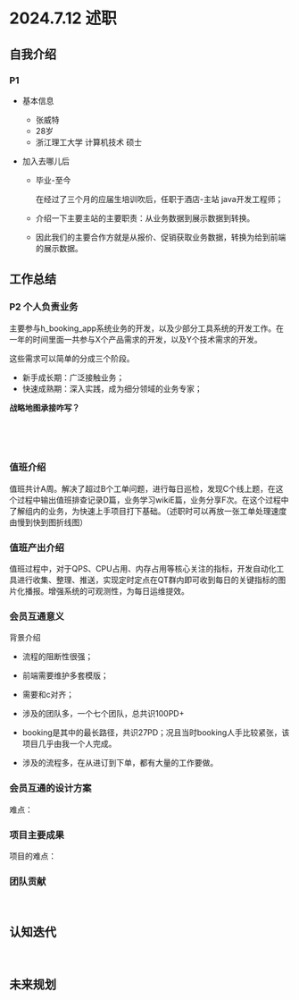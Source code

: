# 2024.7.12 述职

## 自我介绍

### P1

* 基本信息

  * 张威特
  * 28岁
  * 浙江理工大学 计算机技术 硕士
* 加入去哪儿后

  * 毕业-至今

    在经过了三个月的应届生培训吹后，任职于酒店-主站 java开发工程师；
  * 介绍一下主要主站的主要职责：从业务数据到展示数据到转换。
  * 因此我们的主要合作方就是从报价、促销获取业务数据，转换为给到前端的展示数据。

## 工作总结

### P2 个人负责业务

主要参与h_booking_app系统业务的开发，以及少部分工具系统的开发工作。在一年的时间里面一共参与X个产品需求的开发，以及Y个技术需求的开发。

这些需求可以简单的分成三个阶段。

* 新手成长期：广泛接触业务；
* 快速成熟期：深入实践，成为细分领域的业务专家；

**战略地图承接咋写？**

‍

‍

### 值班介绍

值班共计A周。解决了超过B个工单问题，进行每日巡检，发现C个线上题，在这个过程中输出值班排查记录D篇，业务学习wikiE篇，业务分享F次。在这个过程中了解组内的业务，为快速上手项目打下基础。（述职时可以再放一张工单处理速度由慢到快到图折线图）

### 值班产出介绍

值班过程中，对于QPS、CPU占用、内存占用等核心关注的指标，开发自动化工具进行收集、整理、推送，实现定时定点在QT群内即可收到每日的关键指标的图片化播报。增强系统的可观测性，为每日运维提效。

### 会员互通意义

背景介绍

* 流程的阻断性很强；
* 前端需要维护多套模版；
* 需要和c对齐；

* 涉及的团队多，一个七个团队，总共识100PD+
* booking是其中的最长路径，共识27PD；况且当时booking人手比较紧张，该项目几乎由我一个人完成。
* 涉及的流程多，在从进订到下单，都有大量的工作要做。

### 会员互通的设计方案

难点：

### 项目主要成果

项目的难点：

### 团队贡献

‍

## 认知迭代

‍

## 未来规划

‍

‍

